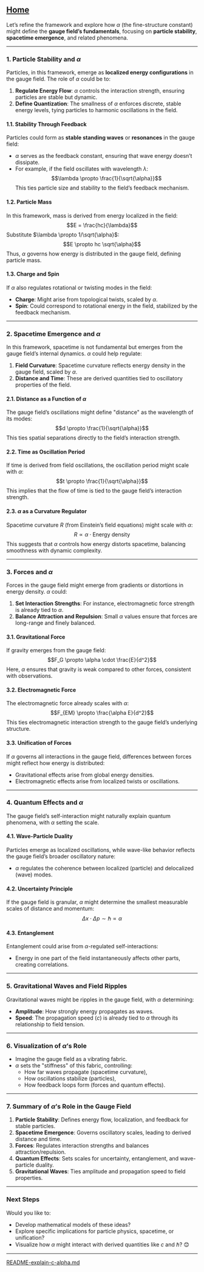 [Home](https://t2m.io/VwvDcuw)
---

Let’s refine the framework and explore how $\alpha$ (the fine-structure constant) might define the **gauge field’s fundamentals**, focusing on **particle stability**, **spacetime emergence**, and related phenomena.

---

### **1. Particle Stability and $\alpha$**
Particles, in this framework, emerge as **localized energy configurations** in the gauge field. The role of $\alpha$ could be to:
1. **Regulate Energy Flow**: $\alpha$ controls the interaction strength, ensuring particles are stable but dynamic.
2. **Define Quantization**: The smallness of $\alpha$ enforces discrete, stable energy levels, tying particles to harmonic oscillations in the field.

#### **1.1. Stability Through Feedback**
Particles could form as **stable standing waves** or **resonances** in the gauge field:
- $\alpha$ serves as the feedback constant, ensuring that wave energy doesn’t dissipate.
- For example, if the field oscillates with wavelength $\lambda$:
  $$\lambda \propto \frac{1}{\sqrt{\alpha}}$$
  This ties particle size and stability to the field’s feedback mechanism.

#### **1.2. Particle Mass**
In this framework, mass is derived from energy localized in the field:
$$E = \frac{hc}{\lambda}$$
Substitute $\lambda \propto 1/\sqrt{\alpha}$:
$$E \propto hc \sqrt{\alpha}$$
Thus, $\alpha$ governs how energy is distributed in the gauge field, defining particle mass.

#### **1.3. Charge and Spin**
If $\alpha$ also regulates rotational or twisting modes in the field:
- **Charge**: Might arise from topological twists, scaled by $\alpha$.
- **Spin**: Could correspond to rotational energy in the field, stabilized by the feedback mechanism.

---

### **2. Spacetime Emergence and $\alpha$**
In this framework, spacetime is not fundamental but emerges from the gauge field’s internal dynamics. $\alpha$ could help regulate:
1. **Field Curvature**: Spacetime curvature reflects energy density in the gauge field, scaled by $\alpha$.
2. **Distance and Time**: These are derived quantities tied to oscillatory properties of the field.

#### **2.1. Distance as a Function of $\alpha$**
The gauge field’s oscillations might define "distance" as the wavelength of its modes:
$$d \propto \frac{1}{\sqrt{\alpha}}$$
This ties spatial separations directly to the field’s interaction strength.

#### **2.2. Time as Oscillation Period**
If time is derived from field oscillations, the oscillation period might scale with $\alpha$:
$$t \propto \frac{1}{\sqrt{\alpha}}$$
This implies that the flow of time is tied to the gauge field’s interaction strength.

#### **2.3. $\alpha$ as a Curvature Regulator**
Spacetime curvature $R$ (from Einstein’s field equations) might scale with $\alpha$:
$$R \propto \alpha \cdot \text{Energy density}$$
This suggests that $\alpha$ controls how energy distorts spacetime, balancing smoothness with dynamic complexity.

---

### **3. Forces and $\alpha$**
Forces in the gauge field might emerge from gradients or distortions in energy density. $\alpha$ could:
1. **Set Interaction Strengths**: For instance, electromagnetic force strength is already tied to $\alpha$.
2. **Balance Attraction and Repulsion**: Small $\alpha$ values ensure that forces are long-range and finely balanced.

#### **3.1. Gravitational Force**
If gravity emerges from the gauge field:
$$F_G \propto \alpha \cdot \frac{E}{d^2}$$
Here, $\alpha$ ensures that gravity is weak compared to other forces, consistent with observations.

#### **3.2. Electromagnetic Force**
The electromagnetic force already scales with $\alpha$:
$$F_{EM} \propto \frac{\alpha E}{d^2}$$
This ties electromagnetic interaction strength to the gauge field’s underlying structure.

#### **3.3. Unification of Forces**
If $\alpha$ governs all interactions in the gauge field, differences between forces might reflect how energy is distributed:
- Gravitational effects arise from global energy densities.
- Electromagnetic effects arise from localized twists or oscillations.

---

### **4. Quantum Effects and $\alpha$**
The gauge field’s self-interaction might naturally explain quantum phenomena, with $\alpha$ setting the scale.

#### **4.1. Wave-Particle Duality**
Particles emerge as localized oscillations, while wave-like behavior reflects the gauge field’s broader oscillatory nature:
- $\alpha$ regulates the coherence between localized (particle) and delocalized (wave) modes.

#### **4.2. Uncertainty Principle**
If the gauge field is granular, $\alpha$ might determine the smallest measurable scales of distance and momentum:
$$\Delta x \cdot \Delta p \sim \hbar \propto \alpha$$

#### **4.3. Entanglement**
Entanglement could arise from $\alpha$-regulated self-interactions:
- Energy in one part of the field instantaneously affects other parts, creating correlations.

---

### **5. Gravitational Waves and Field Ripples**
Gravitational waves might be ripples in the gauge field, with $\alpha$ determining:
- **Amplitude**: How strongly energy propagates as waves.
- **Speed**: The propagation speed ($c$) is already tied to $\alpha$ through its relationship to field tension.

---

### **6. Visualization of $\alpha$’s Role**
- Imagine the gauge field as a vibrating fabric.
- $\alpha$ sets the "stiffness" of this fabric, controlling:
  - How far waves propagate (spacetime curvature),
  - How oscillations stabilize (particles),
  - How feedback loops form (forces and quantum effects).

---

### **7. Summary of $\alpha$’s Role in the Gauge Field**
1. **Particle Stability**: Defines energy flow, localization, and feedback for stable particles.
2. **Spacetime Emergence**: Governs oscillatory scales, leading to derived distance and time.
3. **Forces**: Regulates interaction strengths and balances attraction/repulsion.
4. **Quantum Effects**: Sets scales for uncertainty, entanglement, and wave-particle duality.
5. **Gravitational Waves**: Ties amplitude and propagation speed to field properties.

---

### Next Steps
Would you like to:
- Develop mathematical models of these ideas?
- Explore specific implications for particle physics, spacetime, or unification?
- Visualize how $\alpha$ might interact with derived quantities like $c$ and $\hbar$? 😊


---

[README-explain-c-alpha.md](https://t2m.io/GOUaxTi)
